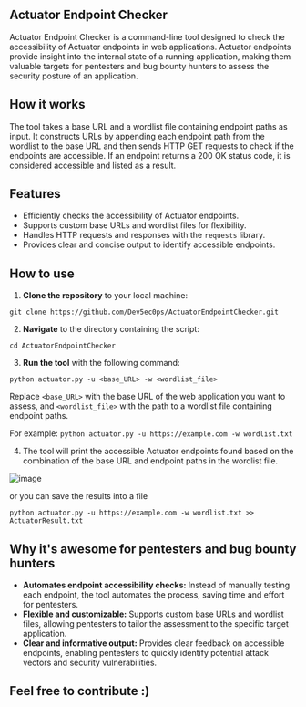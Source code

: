 ## Actuator Endpoint Checker
Actuator Endpoint Checker is a command-line tool designed to check the accessibility of Actuator endpoints in web applications. Actuator endpoints provide insight into the internal state of a running application, making them valuable targets for pentesters and bug bounty hunters to assess the security posture of an application.

## How it works
The tool takes a base URL and a wordlist file containing endpoint paths as input. It constructs URLs by appending each endpoint path from the wordlist to the base URL and then sends HTTP GET requests to check if the endpoints are accessible. If an endpoint returns a 200 OK status code, it is considered accessible and listed as a result.

## Features
- Efficiently checks the accessibility of Actuator endpoints.
- Supports custom base URLs and wordlist files for flexibility.
- Handles HTTP requests and responses with the `requests` library.
- Provides clear and concise output to identify accessible endpoints.

## How to use
1. **Clone the repository** to your local machine:

`git clone https://github.com/Dev5ec0ps/ActuatorEndpointChecker.git`

2. **Navigate** to the directory containing the script:

`cd ActuatorEndpointChecker`

3. **Run the tool** with the following command:

`python actuator.py -u <base_URL> -w <wordlist_file>`

Replace `<base_URL>` with the base URL of the web application you want to assess, and `<wordlist_file>` with the path to a wordlist file containing endpoint paths. 

For example:
`python actuator.py -u https://example.com -w wordlist.txt`

4. The tool will print the accessible Actuator endpoints found based on the combination of the base URL and endpoint paths in the wordlist file.
   
![image](https://github.com/MrLups/ActuatorEndpointChecker/assets/83069165/282bbf24-234b-45f5-9947-36edfc89a0e7)

or you can save the results into a file

`python actuator.py -u https://example.com -w wordlist.txt >> ActuatorResult.txt`

## Why it's awesome for pentesters and bug bounty hunters
- **Automates endpoint accessibility checks:** Instead of manually testing each endpoint, the tool automates the process, saving time and effort for pentesters.
- **Flexible and customizable:** Supports custom base URLs and wordlist files, allowing pentesters to tailor the assessment to the specific target application.
- **Clear and informative output:** Provides clear feedback on accessible endpoints, enabling pentesters to quickly identify potential attack vectors and security vulnerabilities.

## Feel free to contribute :)
